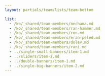 ```yaml
---
layout: partials/team/lists/team-bottom

list:
  - /ko/_shared/team-members/nechama.md
  - /ko/_shared/team-members/ran-hammer.md
  - /ko/_shared/team-members/ron.md
  - /ko/_shared/team-members/eran-peled.md
  - /ko/_shared/team-members/dolev.md
  - /ko/_shared/team-members/rani.md
  - ../single-small-banners/item-1.md
  - ../sliders/item-2.md
  - ../double-banners/item-1.md
  - ../single-big-banners/item-2.md
---
```

